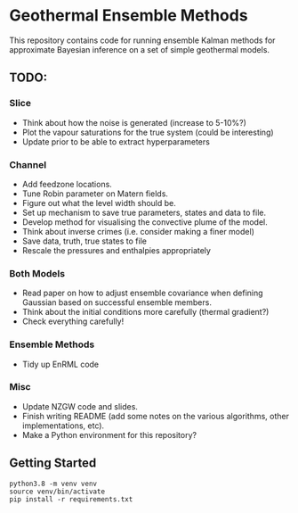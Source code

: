 # Geothermal Ensemble Methods

This repository contains code for running ensemble Kalman methods for approximate Bayesian inference on a set of simple geothermal models.

## TODO:
### Slice
 - Think about how the noise is generated (increase to 5-10%?)
 - Plot the vapour saturations for the true system (could be interesting)
 - Update prior to be able to extract hyperparameters
### Channel
 - Add feedzone locations.
 - Tune Robin parameter on Matern fields.
 - Figure out what the level width should be.
 - Set up mechanism to save true parameters, states and data to file.
 - Develop method for visualising the convective plume of the model.
 - Think about inverse crimes (i.e. consider making a finer model)
 - Save data, truth, true states to file
 - Rescale the pressures and enthalpies appropriately
### Both Models
 - Read paper on how to adjust ensemble covariance when defining Gaussian based on successful ensemble members.
 - Think about the initial conditions more carefully (thermal gradient?)
 - Check everything carefully!
### Ensemble Methods
 - Tidy up EnRML code
### Misc
 - Update NZGW code and slides.
 - Finish writing README (add some notes on the various algorithms, other implementations, etc).
 - Make a Python environment for this repository?

## Getting Started
```
python3.8 -m venv venv
source venv/bin/activate 
pip install -r requirements.txt
```